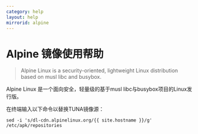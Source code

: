 ```yaml
---
category: help
layout: help
mirrorid: alpine
---
```


Alpine 镜像使用帮助
===================

> Alpine Linux is a security-oriented, lightweight Linux distribution based on musl libc and busybox.

Alpine Linux 是一个面向安全，轻量级的基于musl libc与busybox项目的Linux发行版。

在终端输入以下命令以替换TUNA镜像源：
```
sed -i 's/dl-cdn.alpinelinux.org/{{ site.hostname }}/g' /etc/apk/repositories
```
